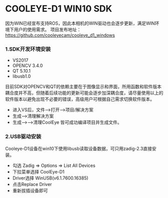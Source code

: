 # COOLEYE-D1 WIN10 SDK 

因为WIN已经宣布支持ROS，因此本相机的WIN驱动也会逐步更新，满足WIN环境下用户的使用需求。
项目发布地址：
https://github.com/cooleyecam/cooleye_d1_windows

### 1.SDK开发环境安装

- VS2017
- OPENCV 3.4.0
- QT 5.10.1
- libusb1.0

目前SDK对OPENCV和QT的依赖主要在于图像显示和界面，所用函数和软件版本耦合度并不高，但随着后续功能的更新可能会逐步加深耦合度，请尽量使用以上的软件版本以避免出现不必要的错误，高级用户可根据自己需求切换软件版本。

- 进入VS后，文件-->打开-->项目/解决方案
- 生成-->清理解决方案
- 生成-->-->清理CoolEye
皆可成功编译项目并生成文件。


### 2.USB驱动安装
Cooleye-D1设备在win10下使用libusb读取设备数据，可只用zadig-2.3直接安装。
- 勾选 Zadig => Options => List All Devices 
- 下拉菜单选择 CoolEye-D1
- Driver选择 WinUSB(v6.1.7600.16385)
- 点击Replace Driver
- 重新拔插设备即可




 
